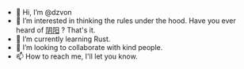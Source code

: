 - 👋 Hi, I’m @dzvon
- 👀 I’m interested in thinking the rules under the hood. Have you ever heard of [阴阳](https://en.wikipedia.org/wiki/Yin_and_yang) ? That's it.
- 🌱 I’m currently learning Rust.
- 💞️ I’m looking to collaborate with kind people.
- 📫 How to reach me, I'll let you know.
